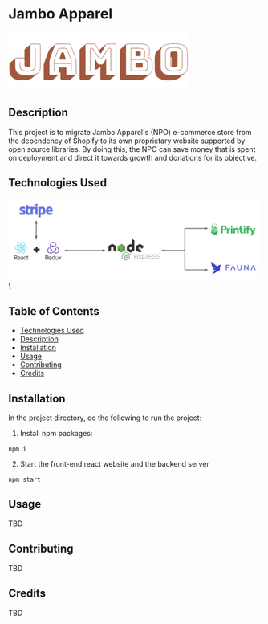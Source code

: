 # Jambo Apparel

![](src/assets/logo.png)

## Description

This project is to migrate Jambo Apparel's (NPO) e-commerce store from the dependency of Shopify to its own proprietary website supported by open source libraries. By doing this, the NPO can save money that is spent on deployment and direct it towards growth and donations for its objective.

## Technologies Used

<img src="./src/assets/Jambo Architecture Diagram.png" width="700">\

## Table of Contents

- [Technologies Used](#Technologies-Used)
- [Description](#Description)
- [Installation](#Installation)
- [Usage](#Usage)
- [Contributing](#Contributing)
- [Credits](#Credits)

## Installation

In the project directory, do the following to run the project:

1. Install npm packages:

```
npm i
```

2. Start the front-end react website and the backend server

```
npm start
```

## Usage

TBD

## Contributing

TBD

## Credits

TBD
